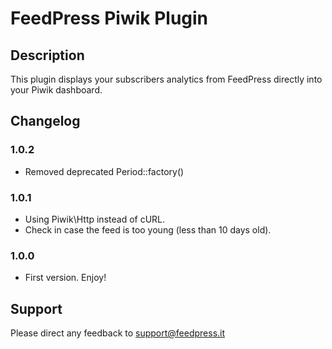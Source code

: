 # FeedPress Piwik Plugin

## Description

This plugin displays your subscribers analytics from FeedPress directly into your Piwik dashboard.

## Changelog

### 1.0.2

- Removed deprecated Period::factory()

### 1.0.1

- Using Piwik\Http instead of cURL.
- Check in case the feed is too young (less than 10 days old).

### 1.0.0

- First version. Enjoy!

## Support

Please direct any feedback to support@feedpress.it